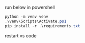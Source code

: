 run below in powershell

```powershell
python -m venv venv
.\venv\Scripts\Activate.ps1
pip install -r .\requirements.txt
```

restart vs code